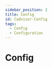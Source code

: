 ```yaml
---
sidebar_position: 2
title: Config
id: Cadvisor-Config
tags:
  - Config
  - Configuration
---
```


# Config
